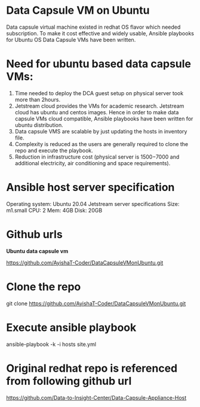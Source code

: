 # Data Capsule VM on Ubuntu

Data capsule virtual machine existed in redhat OS flavor which needed subscription. To make it cost effective and widely usable, Ansible playbooks for Ubuntu OS Data Capsule VMs have been written.

# Need for ubuntu based data capsule VMs:

1. Time needed to deploy the DCA guest setup on physical server took more than 2hours.
2. Jetstream cloud provides the VMs for academic research. Jetstream cloud has ubuntu and centos images. Hence in order to make data capsule VMs cloud compatible, Ansible playbooks have been written for ubuntu distribution.
3. Data capsule VMS are scalable by just updating the hosts in inventory file.
4. Complexity is reduced as the users are generally required to clone the repo and execute the playbook.
5. Reduction in infrastructure cost (physical server is $1500 -$7000 and additional electricity, air conditioning and space requirements).

# Ansible host server specification

Operating system: Ubuntu 20.04
Jetstream server specifications
Size: m1.small
CPU: 2
Mem: 4GB
Disk: 20GB

# Github urls

**Ubuntu data capsule vm**

https://github.com/AyishaT-Coder/DataCapsuleVMonUbuntu.git

# Clone the repo

git clone https://github.com/AyishaT-Coder/DataCapsuleVMonUbuntu.git

# Execute ansible playbook

ansible-playbook -k -i hosts site.yml 

# Original redhat repo is referenced from following github url

https://github.com/Data-to-Insight-Center/Data-Capsule-Appliance-Host
